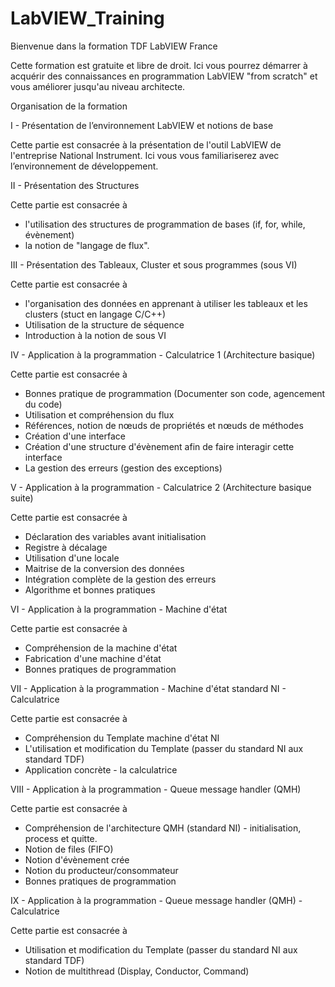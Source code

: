 # LabVIEW_Training
Bienvenue dans la formation TDF LabVIEW France

Cette formation est gratuite et libre de droit.
Ici vous pourrez démarrer à acquérir des connaissances en programmation LabVIEW "from scratch" et vous améliorer jusqu'au niveau architecte.

Organisation de la formation 

I - Présentation de l’environnement LabVIEW et notions de base 

Cette partie est consacrée à la présentation de l'outil LabVIEW de l'entreprise National Instrument. 
Ici vous vous familiariserez avec l’environnement de développement.

II - Présentation des Structures 

Cette partie est consacrée à 
 - l'utilisation des structures de programmation de bases (if, for, while, évènement) 
 - la notion de "langage de flux".

III - Présentation des Tableaux, Cluster et sous programmes (sous VI)

Cette partie est consacrée à 
 - l'organisation des données en apprenant à utiliser les tableaux et les clusters (stuct en langage C/C++) 
 - Utilisation de la structure de séquence
 - Introduction à la notion de sous VI

IV - Application à la programmation - Calculatrice 1 (Architecture basique)

Cette partie est consacrée à 
 - Bonnes pratique de programmation (Documenter son code, agencement du code)
 - Utilisation et compréhension du flux
 - Références, notion de nœuds de propriétés et nœuds de méthodes
 - Création d'une interface 
 - Création d'une structure d'évènement afin de faire interagir cette interface
 - La gestion des erreurs (gestion des exceptions)

V - Application à la programmation - Calculatrice 2 (Architecture basique suite)

Cette partie est consacrée à 
 - Déclaration des variables avant initialisation 
 - Registre à décalage  
 - Utilisation d'une locale
 - Maitrise de la conversion des données 
 - Intégration complète de la gestion des erreurs
 - Algorithme et bonnes pratiques

VI - Application à la programmation - Machine d'état 

Cette partie est consacrée à 
 - Compréhension de la machine d'état
 - Fabrication d'une machine d'état
 - Bonnes pratiques de programmation 


VII - Application à la programmation - Machine d'état standard NI - Calculatrice

Cette partie est consacrée à 
 - Compréhension du Template machine d'état NI
 - L'utilisation et modification du Template (passer du standard NI aux standard TDF)
 - Application concrète - la calculatrice

VIII - Application à la programmation - Queue message handler (QMH) 

Cette partie est consacrée à 
 - Compréhension de l'architecture QMH (standard NI) - initialisation, process et quitte.
 - Notion de files (FIFO)
 - Notion d'évènement crée
 - Notion du producteur/consommateur
 - Bonnes pratiques de programmation 

IX - Application à la programmation - Queue message handler (QMH) - Calculatrice

Cette partie est consacrée à 
 - Utilisation et modification du Template (passer du standard NI aux standard TDF)
 - Notion de multithread (Display, Conductor, Command)



